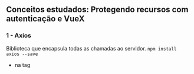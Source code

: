 ## Conceitos estudados: Protegendo recursos com autenticação e VueX
 
### 1 - Axios
 Biblioteca que encapsula todas as chamadas ao servidor. 
 ```npm install axios --save```
* na tag <script> fazer o import da biblioteca: import axios from axios;




**Anotações feitas durante o Curso de Vue.js: Protegendo recursos com autenticação e VueX**
Trilha Avance em front-end - Vue da Alura.
